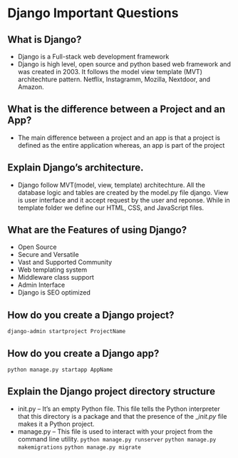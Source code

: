 # Django Important Questions

## What is Django?
* Django is a Full-stack web development framework
* Django is high level, open source and python based web framework and was created in 2003. It follows the model view template (MVT) architechture pattern. Netflix, Instagramm, Mozilla, Nextdoor, and Amazon.

## What is the difference between a Project and an App?
* The main difference between a project and an app is that a project is defined as the entire application whereas, an app is part of the project

## Explain Django’s architecture.
* Django follow MVT(model, view, template) architechture. All the database logic and tables are created by the model.py file django. View is user interface and it accept request by the user and reponse. While in template folder we define our HTML, CSS, and JavaScript files.

## What are the Features of using Django?
* Open Source 
* Secure and Versatile 
* Vast and Supported Community
* Web templating system
* Middleware class support
* Admin Interface
* Django is SEO optimized

## How do you create a Django project?

```
django-admin startproject ProjectName
```

## How do you create a Django app?

```
python manage.py startapp AppName
```

## Explain the Django project directory structure
* init.py – It’s an empty Python file. This file tells the Python interpreter that this directory is a package and that the presence of the __init.py_ file makes it a Python project.
* manage.py – This file is used to interact with your project from the command line utility.
    ```python manage.py runserver``` 
    ```python manage.py makemigrations```
    ```python manage.py migrate```